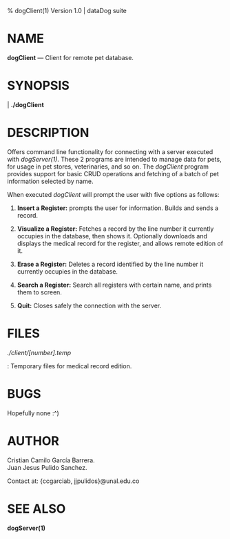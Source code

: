 % dogClient(1) Version 1.0 | dataDog suite

NAME
====

**dogClient** — Client for remote pet database.

SYNOPSIS
========

| **./dogClient** 

DESCRIPTION
===========

Offers command line functionality for connecting with a server executed with
_dogServer(1)_. These 2 programs are intended to manage data for pets, for usage
in pet stores, veterinaries, and so on. The _dogClient_ program provides
support for basic CRUD operations and fetching of a batch of pet information
selected by name.

When executed _dogClient_ will prompt the user with five options as follows:

 1. **Insert a Register:** prompts the user for information. Builds and 
    sends a record.

 2. **Visualize a Register:** Fetches a record by the line number it currently 
    occupies in the database, then shows it. Optionally downloads and displays
    the medical record for the register, and allows remote edition of it.

 3. **Erase a Register:** Deletes a record identified by the line number it 
    currently occupies in the database.

 4. **Search a Register:** Search all registers with certain name, and prints
    them to screen.

 5. **Quit:** Closes safely the connection with the server.

FILES
=====

*./client/\[number\].temp*

:   Temporary files for medical record edition.

BUGS
====

Hopefully none :^)

AUTHOR
======

Cristian Camilo García Barrera. \
Juan Jesus Pulido Sanchez.

Contact at: {ccgarciab, jjpulidos}@unal.edu.co

SEE ALSO
========

**dogServer(1)**
